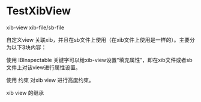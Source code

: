 # TestXibView
xib-view xib-file/sb-file 

自定义view 关联xib，并且在sb文件上使用（在xib文件上使用是一样的）。主要分为以下3块内容：

使用 IBInspectable 关键字可以给xib-view设置“填充属性”，即在xib文件或者sb文件上对该view进行属性设置。

使用 约束 对xib view 进行高度约束。

xib view 的继承
